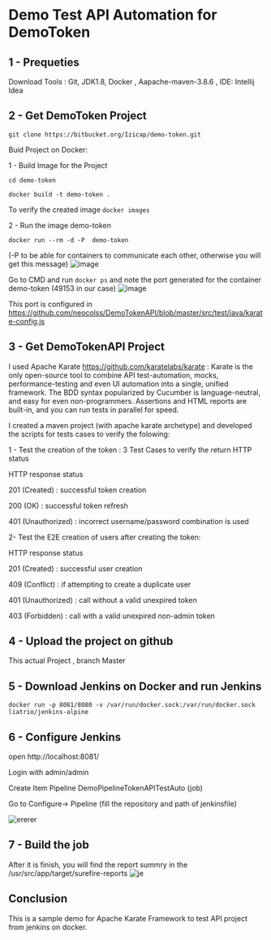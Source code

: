 # Demo Test API Automation for DemoToken #
## 1 - Prequeties ##
Download Tools : Git, JDK1.8, Docker , Aapache-maven-3.8.6 , IDE: Intellij Idea

## 2 - Get DemoToken Project ##

`git clone https://bitbucket.org/Izicap/demo-token.git`

Buid Project on Docker: 

1 - Build Image for the Project 

`cd demo-token`

`docker build -t demo-token .`

To verify the created image `docker images`

2 - Run the image demo-token

`docker run --rm -d -P  demo-token`   

(-P to be able for containers to communicate each other, otherwise you will get this message)
![image](https://user-images.githubusercontent.com/13651357/201325189-5da0c1c7-2b77-4d17-8a14-f06f4c73ccd2.png)


Go to CMD and run `docker ps` and note the port generated for the container demo-token (49153 in our case)
![image](https://user-images.githubusercontent.com/13651357/201325315-ec859e09-9305-4fd5-8e00-6deb30383e66.png)

This port is configured in https://github.com/neocolss/DemoTokenAPI/blob/master/src/test/java/karate-config.js
## 3 - Get DemoTokenAPI Project ##
I used Apache Karate https://github.com/karatelabs/karate : Karate is the only open-source tool to combine API test-automation, mocks, performance-testing and even UI automation into a single, unified framework. The BDD syntax popularized by Cucumber is language-neutral, and easy for even non-programmers. Assertions and HTML reports are built-in, and you can run tests in parallel for speed.

I created a maven project (with apache karate archetype) and developed the scripts for tests cases to verify the folowing:

1 - Test the creation of the token : 3 Test Cases to verify the return HTTP status

HTTP response status

201 (Created) : successful token creation

200 (OK) : successful token refresh

401 (Unauthorized) : incorrect username/password combination is used

2- Test the E2E creation of users after creating the token:

HTTP response status

201 (Created) : successful user creation

409 (Conflict) : if attempting to create a duplicate user

401 (Unauthorized) : call without a valid unexpired token

403 (Forbidden) : call with a valid unexpired non-admin token


## 4 - Upload the project on github ##

This actual Project , branch Master

## 5 - Download Jenkins on Docker and run Jenkins ##
`docker run -p 8081/8080 -v /var/run/docker.sock:/var/run/docker.sock liatrio/jenkins-alpine`


## 6 - Configure Jenkins ##
open http://localhost:8081/

Login with admin/admin

Create Item Pipeline DemoPipelineTokenAPITestAuto (job)

Go to Configure-> Pipeline (fill the repository and path of jenkinsfile)

![ererer](https://user-images.githubusercontent.com/13651357/201326159-0309d950-181e-47c0-bd56-85b4d861ebf1.png)


## 7 - Build the job ##
After it is finish, you will find the report summry in the  /usr/src/app/target/surefire-reports
![je](https://user-images.githubusercontent.com/13651357/201329932-9a902440-db3d-4aa8-a2f6-91387f1d7efb.png)



## Conclusion ##
This is a sample demo for Apache Karate Framework to test API project from jenkins on docker.
